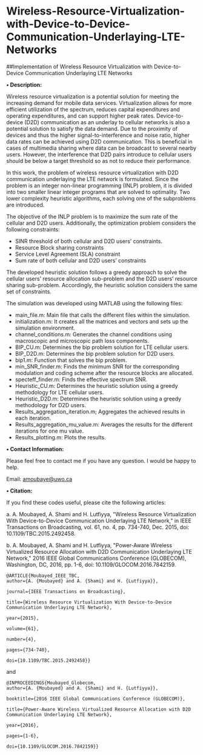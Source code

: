 # Wireless-Resource-Virtualization-with-Device-to-Device-Communication-Underlaying-LTE-Networks
##Implementation of Wireless Resource Virtualization with Device-to-Device Communication Underlaying LTE Networks

**• Description:**

Wireless resource virtualization is a potential solution for meeting the increasing demand for mobile data services. Virtualization allows for more efficient utilization of the spectrum, reduces capital expenditures and operating expenditures, and can support higher peak rates. Device-to-device (D2D) communication as an underlay to cellular networks is also a potential solution to satisfy the data demand. Due to the proximity of devices and thus the higher signal-to-interference and noise ratio, higher data rates can be achieved using D2D communication. This is beneficial in cases of multimedia sharing where data can be broadcast to several nearby users. However, the interference that D2D pairs introduce to cellular users should be below a target threshold so as not to reduce their performance. 

In this work, the problem of wireless resource virtualization with D2D communication underlaying the LTE network is formulated. Since the problem is an integer non-linear programming (INLP) problem, it is divided into two smaller linear integer programs that are solved to optimality. Two lower complexity heuristic algorithms, each solving one of the subproblems are introduced. 

The objective of the INLP problem is to maximize the sum rate of the cellular and D2D users. Additionally, the optimization problem considers the following constraints:
-	SINR threshold of both cellular and D2D users’ constraints.
-	Resource Block sharing constraints
-	Service Level Agreement (SLA) constraint 
-	Sum rate of both cellular and D2D users’ constraints 

The developed heuristic solution follows a greedy approach to solve the cellular users’ resource allocation sub-problem and the D2D users’ resource sharing sub-problem. Accordingly, the heuristic solution considers the same set of constraints.

The simulation was developed using MATLAB using the following files:
-	main_file.m: Main file that calls the different files within the simulation.
-	initialization.m: It creates all the matrices and vectors and sets up the simulation environment.
-	channel_conditions.m: Generates the channel conditions using macroscopic and microscopic path loss components.   
-	BIP_CU.m: Determines the bip problem solution for LTE cellular users.  
-	BIP_D2D.m: Determines the bip problem solution for D2D users.
-	bip1.m: Function that solves the bip problem.
-	min_SNR_finder.m: Finds the minimum SNR for the corresponding modulation and coding scheme after the resource blocks are allocated.
-	specteff_finder.m: Finds the effective spectrum SNR. 
-	Heuristic_CU.m: Determines the heuristic solution using a greedy methodology for LTE cellular users.  
-	Heuristic_D2D.m: Determines the heuristic solution using a greedy methodology for D2D users.
-	Results_aggregation_iteration.m; Aggregates the achieved results in each iteration.
-	Results_aggregation_mu_value.m: Averages the results for the different iterations for one mu value.
-	Results_plotting.m: Plots the results.

**• Contact Information:**

Please feel free to contact me if you have any question. I would be happy to help.

Email: amoubaye@uwo.ca 

**• Citation:**

If you find these codes useful, please cite the following articles:

a. A. Moubayed, A. Shami and H. Lutfiyya, "Wireless Resource Virtualization With Device-to-Device Communication Underlaying LTE Network," in IEEE Transactions on Broadcasting, vol. 61, no. 4, pp. 734-740, Dec. 2015, doi: 10.1109/TBC.2015.2492458.

b. A. Moubayed, A. Shami and H. Lutfiyya, "Power-Aware Wireless Virtualized Resource Allocation with D2D Communication Underlaying LTE Network," 2016 IEEE Global Communications Conference (GLOBECOM), Washington, DC, 2016, pp. 1-6, doi: 10.1109/GLOCOM.2016.7842159.


  	@ARTICLE{Moubayed_IEEE_TBC,
	author={A. {Moubayed} and A. {Shami} and H. {Lutfiyya}},
	
	journal={IEEE Transactions on Broadcasting}, 
  	
	title={Wireless Resource Virtualization With Device-to-Device Communication Underlaying LTE Network}, 
  	
	year={2015},
  	
	volume={61},
  	
	number={4},
  	
	pages={734-740},
  	
	doi={10.1109/TBC.2015.2492458}}

and


	@INPROCEEDINGS{Moubayed_Globecom,
  	author={A. {Moubayed} and A. {Shami} and H. {Lutfiyya}},

	booktitle={2016 IEEE Global Communications Conference (GLOBECOM)}, 
    
    title={Power-Aware Wireless Virtualized Resource Allocation with D2D Communication Underlaying LTE Network}, 
  	
	year={2016},
	
	pages={1-6},
  	
	doi={10.1109/GLOCOM.2016.7842159}}

